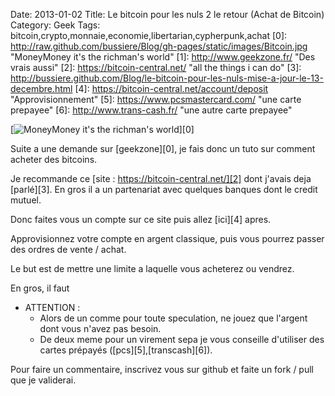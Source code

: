 Date: 2013-01-02
Title: Le bitcoin pour les nuls 2 le retour (Achat de Bitcoin)
Category: Geek
Tags: bitcoin,crypto,monnaie,economie,libertarian,cypherpunk,achat
[0]: http://raw.github.com/bussiere/Blog/gh-pages/static/images/Bitcoin.jpg  "MoneyMoney it's the richman's world"
[1]: http://www.geekzone.fr/ "Des vrais aussi"
[2]: https://bitcoin-central.net/ "all the things i can do"
[3]: http://bussiere.github.com/Blog/le-bitcoin-pour-les-nuls-mise-a-jour-le-13-decembre.html
[4]: https://bitcoin-central.net/account/deposit "Approvisionnement"
[5]: https://www.pcsmastercard.com/ "une carte prepayee"
[6]: http://www.trans-cash.fr/ "une autre carte prepayee"

[![MoneyMoney it's the richman's world](http://raw.github.com/bussiere/Blog/gh-pages/static/images/Bitcoin_thumb.jpg)][0]

Suite a une demande sur [geekzone][0], je fais donc un tuto sur comment acheter des bitcoins.

Je recommande ce [site : https://bitcoin-central.net/][2] dont j'avais deja [parlé][3].
En gros il a un partenariat avec quelques banques dont le credit mutuel.

Donc faites vous un compte sur ce site puis allez [ici][4] apres.

Approvisionnez votre compte en argent classique, puis vous pourrez passer des ordres de vente / achat.

Le but est de mettre une limite a laquelle vous acheterez ou vendrez.

En gros, il faut 

* ATTENTION :
    * Alors de un comme pour toute speculation, ne jouez que l'argent dont vous n'avez pas besoin.
    * De deux meme pour un virement sepa je vous conseille d'utiliser des cartes prépayés ([pcs][5],[transcash][6]).



Pour faire un commentaire, inscrivez vous sur github et faite un fork / pull que je validerai.

